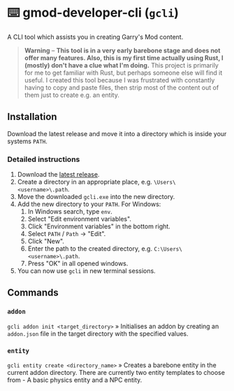 # ⌨️ gmod-developer-cli (`gcli`)

A CLI tool which assists you in creating Garry's Mod content.

> **Warning** – **This tool is in a very early barebone stage and does not offer many features. Also, this is my first time actually using Rust, I (mostly) don't have a clue what I'm doing.** This project is primarily for me to get familiar with Rust, but perhaps someone else will find it useful. I created this tool because I was frustrated with constantly having to copy and paste files, then strip most of the content out of them just to create e.g. an entity.

## Installation

Download the latest release and move it into a directory which is inside your systems `PATH`.

### Detailed instructions
1. Download the [latest release](https://github.com/luca1197/gmod-developer-cli/releases/latest).
2. Create a directory in an appropriate place, e.g. `\Users\<username>\.path`.
3. Move the downloaded `gcli.exe` into the new directory.
4. Add the new directory to your `PATH`. For Windows:
   1. In Windows search, type `env`.
   2. Select "Edit environment variables".
   3. Click "Environment variables" in the bottom right.
   4. Select `PATH` / `Path` → "Edit".
   5. Click "New".
   6. Enter the path to the created directory, e.g. `C:\Users\<username>\.path`.
   7. Press "OK" in all opened windows.
5. You can now use `gcli` in new terminal sessions.

## Commands

### `addon`
`gcli addon init <target_directory>` » Initialises an addon by creating an `addon.json` file in the target directory with the specified values.

### `entity`
`gcli entity create <directory_name>` » Creates a barebone entity in the current addon directory. There are currently two entity templates to choose from - A basic physics entity and a NPC entity.
